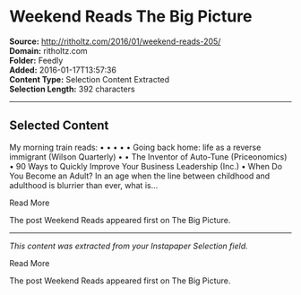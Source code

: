 # Weekend Reads The Big Picture

**Source:** http://ritholtz.com/2016/01/weekend-reads-205/  
**Domain:** ritholtz.com  
**Folder:** Feedly  
**Added:** 2016-01-17T13:57:36  
**Content Type:** Selection Content Extracted  
**Selection Length:** 392 characters  


---

## Selected Content

My morning train reads: • • • • • Going back home: life as a reverse immigrant (Wilson Quarterly) • • The Inventor of Auto-Tune (Priceonomics) • 90 Ways to Quickly Improve Your Business Leadership (Inc.) • When Do You Become an Adult? In an age when the line between childhood and adulthood is blurrier than ever, what is…

Read More

The post Weekend Reads appeared first on The Big Picture.

---

*This content was extracted from your Instapaper Selection field.*

Read More

The post Weekend Reads appeared first on The Big Picture.
